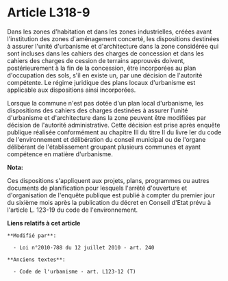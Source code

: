 # Article L318-9

Dans les zones d'habitation et dans les zones industrielles, créées avant l'institution des zones d'aménagement concerté, les
dispositions destinées à assurer l'unité d'urbanisme et d'architecture dans la zone considérée qui sont incluses dans les
cahiers des charges de concession et dans les cahiers des charges de cession de terrains approuvés doivent, postérieurement à
la fin de la concession, être incorporées au plan d'occupation des sols, s'il en existe un, par une décision de l'autorité
compétente. Le régime juridique des plans locaux d'urbanisme est applicable aux dispositions ainsi incorporées. 

Lorsque la commune n'est pas dotée d'un plan local d'urbanisme, les dispositions des cahiers des charges destinées à assurer
l'unité d'urbanisme et d'architecture dans la zone peuvent être modifiées par décision de l'autorité administrative. Cette
décision est prise après enquête publique réalisée conformément au chapitre III du titre II du livre Ier du code de
l'environnement  et délibération du conseil municipal ou de l'organe délibérant de l'établissement groupant plusieurs
communes et ayant compétence en matière d'urbanisme.

**Nota:**

Ces dispositions s'appliquent aux projets, plans, programmes ou autres documents de planification pour lesquels l'arrêté
d'ouverture et d'organisation de l'enquête publique est publié à compter du premier jour du sixième mois après la publication
du décret en Conseil d'Etat prévu à l'article L. 123-19 du code de l'environnement.

**Liens relatifs à cet article**

	**Modifié par**:

	  - Loi n°2010-788 du 12 juillet 2010 - art. 240

	**Anciens textes**:

	  - Code de l'urbanisme - art. L123-12 (T)
